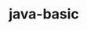 ---
layout: blog
title: java-basic
slug: java-basic
description: >
    자바의 정석을 복습하면서 정리한 자료입니다.
menu: true
---